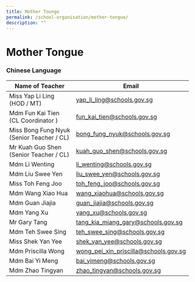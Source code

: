 ```yaml
---
title: Mother Tounge
permalink: /school-organisation/mother-tongue/
description: ""
---
```

# **Mother Tongue**

### Chinese Language

| Name of Teacher 	| Email 	|
|---	|---	|
| Miss Yap Li Ling<br>(HOD / MT) 	| [yap_li_ling@schools.gov.sg](mailto:yap_li_ling@schools.gov.sg) 	|
| Mdm Fun Kai Tien<br>(CL Coordinator ) 	| [fun_kai_tien@schools.gov.sg](mailto:fun_kai_tien@schools.gov.sg) 	|
| Miss Bong Fung Nyuk<br>(Senior Teacher / CL) 	| [bong_fung_nyuk@schools.gov.sg](mailto:bong_fung_nyuk@schools.gov.sg) 	|
| Mr Kuah Guo Shen<br>(Senior Teacher / CL) 	| [kuah_guo_shen@schools.gov.sg](mailto:kuah_guo_shen@schools.gov.sg) 	|
| Mdm Li Wenting  	| [li_wenting@schools.gov.sg](mailto:li_wenting@schools.gov.sg) 	|
| Mdm Liu Swee Yen 	| [liu_swee_yen@schools.gov.sg](mailto:liu_swee_yen@schools.gov.sg) 	|
| Miss Toh Feng Joo 	| [toh_feng_joo@schools.gov.sg](mailto:toh_feng_joo@schools.gov.sg) 	|
| Mdm Wang Xiao Hua   	| [wang_xiaohua@schools.gov.sg](mailto:wang_xiaohua@schools.gov.sg) 	|
| Mdm Guan Jiajia 	| [guan_jiajia@schools.gov.sg](mailto:guan_jiajia@schools.gov.sg) 	|
| Mdm Yang Xu 	| [yang_xu@schools.gov.sg](mailto:yang_xu@schools.gov.sg) 	|
| Mr Gary Tang 	| [tang_kia_miang_gary@schools.gov.sg](mailto:[tang_kia_miang_gary@schools.gov.sg) 	|
| Mdm Teh Swee Sing 	| [teh_swee_sing@schools.gov.sg](mailto:teh_swee_sing@schools.gov.sg) 	|
| Miss Shek Yan Yee 	| [shek_yan_yee@schools.gov.sg](mailto:shek_yan_yee@schools.gov.sg) 	|
| Mdm Priscilla Wong 	| [wong_pei_xin_priscilla@schools.gov.sg](mailto:wong_pei_xin_priscilla@schools.gov.sg) 	|
| Mdm Bai Yi Meng 	| [bai_yimeng@schools.gov.sg](mailto:bai_yimeng@schools.gov.sg) 	|
| Mdm Zhao Tingyan 	| [zhao_tingyan@schools.gov.sg](mailto:zhao_tingyan@schools.gov.sg) 	|